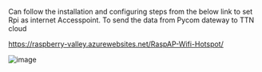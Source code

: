 Can follow the installation and configuring steps from the below link to set Rpi as internet Accesspoint. To send the data from Pycom dateway to TTN cloud

https://raspberry-valley.azurewebsites.net/RaspAP-Wifi-Hotspot/

![image](https://user-images.githubusercontent.com/43459203/125150216-0c1f8880-e0f3-11eb-93f4-779580aac6d7.png)
